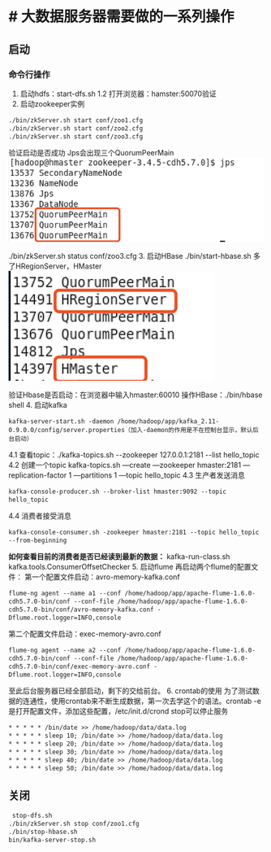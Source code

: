 # # 大数据服务器需要做的一系列操作
## 启动
### 命令行操作
1. 启动hdfs：start-dfs.sh
1.2 打开浏览器：hamster:50070验证
2. 启动zookeeper实例
```
./bin/zkServer.sh start conf/zoo1.cfg
./bin/zkServer.sh start conf/zoo2.cfg
./bin/zkServer.sh start conf/zoo3.cfg
```
验证启动是否成功
Jps会出现三个QuorumPeerMain
![80FA96CF-9C99-45E2-BBFB-38BFCD220BD5](media/80FA96CF-9C99-45E2-BBFB-38BFCD220BD5.png)

./bin/zkServer.sh status conf/zoo3.cfg
3. 启动HBase
./bin/start-hbase.sh
多了HRegionServer，HMaster
![AA0E5E21-CCF2-4425-9500-8CE952D6F971](media/AA0E5E21-CCF2-4425-9500-8CE952D6F971.png)

验证Hbase是否启动：在浏览器中输入hmaster:60010
操作HBase：./bin/hbase shell
4. 启动kafka
```
kafka-server-start.sh -daemon /home/hadoop/app/kafka_2.11-0.9.0.0/config/server.properties（加入-daemon的作用是不在控制台显示，默认后台启动）
```
4.1 查看topic：./kafka-topics.sh --zookeeper 127.0.0.1:2181 --list
hello_topic
4.2 创建一个topic
kafka-topics.sh —create —zookeeper hmaster:2181 —replication-factor 1 —partitions 1 —topic hello_topic
4.3 生产者发送消息
```
kafka-console-producer.sh --broker-list hmaster:9092 --topic hello_topic
```
4.4 消费者接受消息
```
kafka-console-consumer.sh -zookeeper hmaster:2181 --topic hello_topic --from-beginning
```
**如何查看目前的消费者是否已经读到最新的数据：**
kafka-run-class.sh kafka.tools.ConsumerOffsetChecker
5. 启动flume
再启动两个flume的配置文件：
第一个配置文件启动：avro-memory-kafka.conf 
```
flume-ng agent --name a1 --conf /home/hadoop/app/apache-flume-1.6.0-cdh5.7.0-bin/conf --conf-file /home/hadoop/app/apache-flume-1.6.0-cdh5.7.0-bin/conf/avro-memory-kafka.conf -Dflume.root.logger=INFO,console
```
第二个配置文件启动：exec-memory-avro.conf
```
flume-ng agent --name a2 --conf /home/hadoop/app/apache-flume-1.6.0-cdh5.7.0-bin/conf --conf-file /home/hadoop/app/apache-flume-1.6.0-cdh5.7.0-bin/conf/exec-memory-avro.conf -Dflume.root.logger=INFO,console
```


至此后台服务器已经全部启动，剩下的交给前台。
6. crontab的使用
为了测试数据的连通性，使用crontab来不断生成数据，第一次去学这个的语法。crontab -e是打开配置文件，添加这些配置，/etc/init.d/crond stop可以停止服务
```
* * * * * /bin/date >> /home/hadoop/data/data.log
* * * * * sleep 10; /bin/date >> /home/hadoop/data/data.log
* * * * * sleep 20; /bin/date >> /home/hadoop/data/data.log
* * * * * sleep 30; /bin/date >> /home/hadoop/data/data.log
* * * * * sleep 40; /bin/date >> /home/hadoop/data/data.log
* * * * * sleep 50; /bin/date >> /home/hadoop/data/data.log
```

## 关闭
```
 stop-dfs.sh
./bin/zkServer.sh stop conf/zoo1.cfg
./bin/stop-hbase.sh
bin/kafka-server-stop.sh
```



